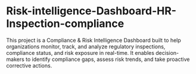 # Risk-intelligence-Dashboard-HR-Inspection-compliance
This project is a Compliance &amp; Risk Intelligence Dashboard built to help organizations monitor, track, and analyze regulatory inspections, compliance status, and risk exposure in real-time. It enables decision-makers to identify compliance gaps, assess risk trends, and take proactive corrective actions.
